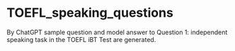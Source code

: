 # TOEFL_speaking_questions
By ChatGPT sample question and model answer to Question 1: independent speaking task in the TOEFL iBT Test are generated.
